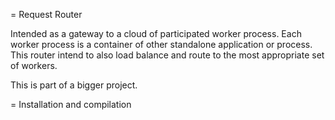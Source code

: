 = Request Router 

Intended as a gateway to a cloud of participated worker process.
Each worker process is a container of other standalone application
or process. This router intend to also load balance and route to
the most appropriate set of workers. 
 
This is part of a bigger project.





= Installation and compilation

